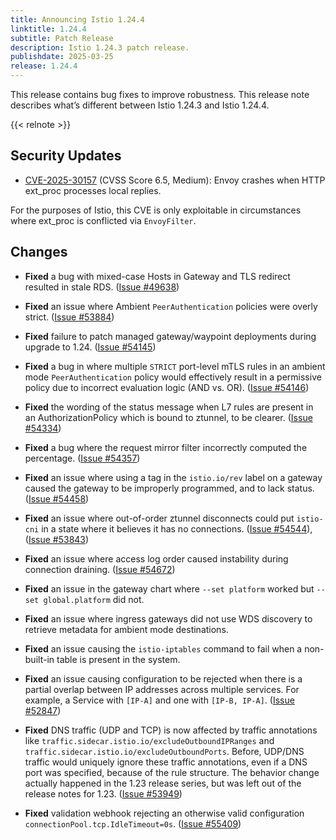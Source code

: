 ```yaml
---
title: Announcing Istio 1.24.4
linktitle: 1.24.4
subtitle: Patch Release
description: Istio 1.24.3 patch release.
publishdate: 2025-03-25
release: 1.24.4
---
```



This release contains bug fixes to improve robustness. This release note describes what’s different between Istio 1.24.3 and Istio 1.24.4.

{{< relnote >}}

## Security Updates

- [CVE-2025-30157](https://nvd.nist.gov/vuln/detail/CVE-2025-30157) (CVSS Score 6.5, Medium): Envoy crashes when HTTP ext_proc processes local replies.

For the purposes of Istio, this CVE is only exploitable in circumstances where ext_proc is conflicted via `EnvoyFilter`.

## Changes

- **Fixed** a bug with mixed-case Hosts in Gateway and TLS redirect resulted in stale RDS.
  ([Issue #49638](https://github.com/istio/istio/issues/49638))

- **Fixed** an issue where Ambient `PeerAuthentication` policies were overly strict.
  ([Issue #53884](https://github.com/istio/istio/issues/53884))

- **Fixed** failure to patch managed gateway/waypoint deployments during upgrade to 1.24.
  ([Issue #54145](https://github.com/istio/istio/issues/54145))

- **Fixed** a bug in where multiple `STRICT` port-level mTLS rules in an ambient mode `PeerAuthentication` policy would effectively result
  in a permissive policy due to incorrect evaluation logic (AND vs. OR).
  ([Issue #54146](https://github.com/istio/istio/issues/54146))

- **Fixed** the wording of the status message when L7 rules are present in an AuthorizationPolicy which is bound to ztunnel, to be clearer.
  ([Issue #54334](https://github.com/istio/istio/issues/54334))

- **Fixed** a bug where the request mirror filter incorrectly computed the percentage.
  ([Issue #54357](https://github.com/istio/istio/issues/54357))

- **Fixed** an issue where using a tag in the `istio.io/rev` label on a gateway caused the gateway to be improperly programmed, and to lack status.
  ([Issue #54458](https://github.com/istio/istio/issues/54458))

- **Fixed** an issue where out-of-order ztunnel disconnects could put `istio-cni` in a state where it believes it has no connections.
  ([Issue #54544](https://github.com/istio/istio/issues/54544)),([Issue #53843](https://github.com/istio/istio/issues/53843))

- **Fixed** an issue where access log order caused instability during connection draining.
  ([Issue #54672](https://github.com/istio/istio/issues/54672))

- **Fixed** an issue in the gateway chart where `--set platform` worked but `--set global.platform` did not.

- **Fixed** an issue where ingress gateways did not use WDS discovery to retrieve metadata for ambient mode destinations.

- **Fixed** an issue causing the `istio-iptables` command to fail when a non-built-in table is present in the system.

- **Fixed** an issue causing configuration to be rejected when there is a partial overlap between IP addresses across multiple services.
  For example, a Service with `[IP-A]` and one with `[IP-B, IP-A]`.  ([Issue #52847](https://github.com/istio/istio/issues/52847))

- **Fixed** DNS traffic (UDP and TCP) is now affected by traffic annotations like `traffic.sidecar.istio.io/excludeOutboundIPRanges` and `traffic.sidecar.istio.io/excludeOutboundPorts`.
  Before, UDP/DNS traffic would uniquely ignore these traffic annotations, even if a DNS port was specified, because of the rule structure. The behavior change actually happened in the
  1.23 release series, but was left out of the release notes for 1.23.
  ([Issue #53949](https://github.com/istio/istio/issues/53949))

- **Fixed** validation webhook rejecting an otherwise valid configuration `connectionPool.tcp.IdleTimeout=0s`.
  ([Issue #55409](https://github.com/istio/istio/issues/55409))
